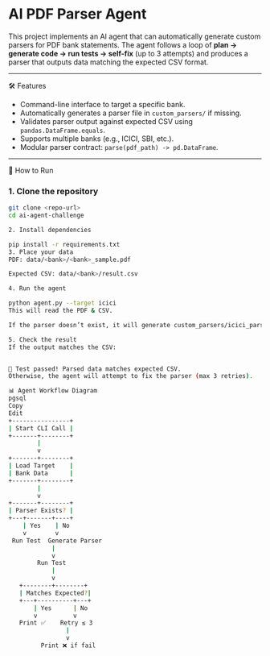 # AI PDF Parser Agent

This project implements an AI agent that can automatically generate custom parsers for PDF bank statements. The agent follows a loop of **plan → generate code → run tests → self-fix** (up to 3 attempts) and produces a parser that outputs data matching the expected CSV format.

---

🛠 Features
- Command-line interface to target a specific bank.
- Automatically generates a parser file in `custom_parsers/` if missing.
- Validates parser output against expected CSV using `pandas.DataFrame.equals`.
- Supports multiple banks (e.g., ICICI, SBI, etc.).
- Modular parser contract: `parse(pdf_path) -> pd.DataFrame`.

---

🚀 How to Run

### **1. Clone the repository**
```bash
git clone <repo-url>
cd ai-agent-challenge

2. Install dependencies

pip install -r requirements.txt
3. Place your data
PDF: data/<bank>/<bank>_sample.pdf

Expected CSV: data/<bank>/result.csv

4. Run the agent

python agent.py --target icici
This will read the PDF & CSV.

If the parser doesn’t exist, it will generate custom_parsers/icici_parser.py.

5. Check the result
If the output matches the CSV:


🎉 Test passed! Parsed data matches expected CSV.
Otherwise, the agent will attempt to fix the parser (max 3 retries).

📊 Agent Workflow Diagram
pgsql
Copy
Edit
+----------------+
| Start CLI Call |
+-------+--------+
        |
        v
+-------+--------+
| Load Target    |
| Bank Data      |
+-------+--------+
        |
        v
+-------+--------+
| Parser Exists? |
+---+-------+----+
    | Yes    | No
    v        v
 Run Test  Generate Parser
            |
            v
        Run Test
            |
            v
   +--------+--------+
   | Matches Expected?|
   +---+----------+---+
       | Yes      | No
       v          v
   Print ✅    Retry ≤ 3
                |
                v
         Print ❌ if fail
